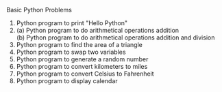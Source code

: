 Basic Python Problems

1) Python program to print "Hello Python" 
2) (a) Python program to do arithmetical operations addition <br>
   (b) Python program to do arithmetical operations addition and division
3) Python program to find the area of a triangle
4) Python program to swap two variables
5) Python program to generate a random number
6) Python program to convert kilometers to miles
7) Python program to convert Celsius to Fahrenheit
8) Python program to display calendar